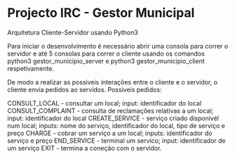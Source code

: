 # Projecto IRC - Gestor Municipal
Arquitetura Cliente-Servidor usando Python3

Para iniciar o desenvolvimento é necessário abrir uma consola para correr o servidor e até 5 consolas para correr o cliente usando os comandos python3 gestor_municipio_server e python3 gestor_municipio_client respetivamente.

De modo a realizar as possiveis interações entre o cliente e o servidor, o cliente envia pedidos ao servidos.
Possiveis pedidos:

CONSULT_LOCAL - consultar um local;
	input: identificador do local
CONSULT_COMPLAINT - consulta de reclamações relativas a um local;
	input: identificador do local
CREATE_SERVICE - serviço criado disponivél num local;
	inputs: nome do serviço, identificador do local, tipo de serviço e preço
CHARGE - cobrar um serviço a um local;
	inputs: identificador do serviço e preço
END_SERVICE - terminal um servico;
	input: identificador de um serviço
EXIT - termina a coneção com o servidor.

